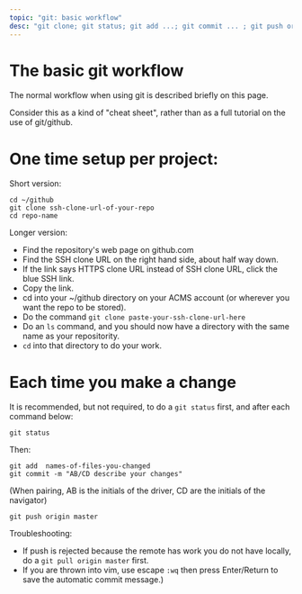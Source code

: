 ```yaml
---
topic: "git: basic workflow"
desc: "git clone; git status; git add ...; git commit ... ; git push origin master "
---
```


# The basic git workflow

The normal workflow when using git is described briefly on this page.  

Consider this as a kind of "cheat sheet", rather than as a full tutorial on the use of git/github.

# One time setup per project:

Short version: 

```
cd ~/github
git clone ssh-clone-url-of-your-repo
cd repo-name
```

Longer version:
* Find the repository's web page on github.com
* Find the SSH clone URL on the right hand side, about half way down.
* If the link says HTTPS clone URL instead of SSH clone URL, click the blue SSH link.
* Copy the link.
* cd into your ~/github directory on your ACMS account (or wherever you want the repo to be stored).
* Do the command `git clone paste-your-ssh-clone-url-here`
* Do an `ls` command, and you should now have a directory with the same name as your repositority.  
* `cd` into that directory to do your work.

# Each time you make a change

It is recommended, but not required, to do a `git status` first, and after each command below:

```
git status
```

Then:

```
git add  names-of-files-you-changed
git commit -m "AB/CD describe your changes"
```

(When pairing, AB is the initials of the driver, CD are the initials of the navigator)

```
git push origin master
```

Troubleshooting:

* If push is rejected because the remote has work you do not have locally, do a `git pull origin master` first.
* If you are thrown into vim, use escape `:wq` then press Enter/Return  to save the automatic commit message.)

